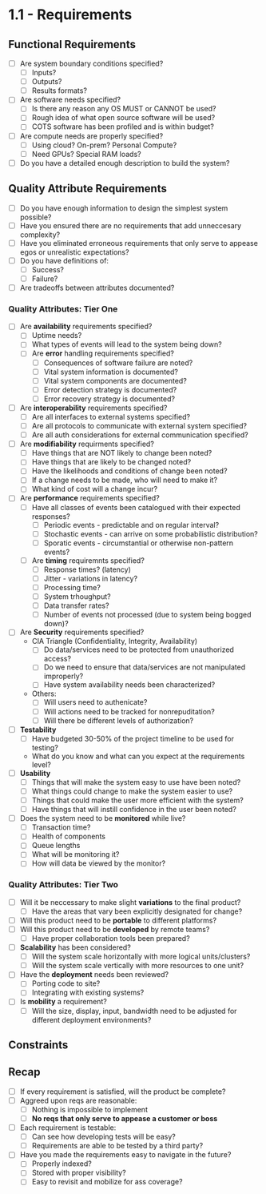 # 1.1 - Requirements

## Functional Requirements

* [ ] Are system boundary conditions specified?
  * [ ] Inputs?
  * [ ] Outputs?
  * [ ] Results formats?
* [ ] Are software needs specified?
  * [ ] Is there any reason any OS MUST or CANNOT be used?
  * [ ] Rough idea of what open source software will be used?
  * [ ] COTS software has been profiled and is within budget?
* [ ] Are compute needs are properly specified?
  * [ ] Using cloud? On-prem? Personal Compute?
  * [ ] Need GPUs? Special RAM loads?
* [ ] Do you have a detailed enough description to build the system?

## Quality Attribute Requirements

* [ ] Do you have enough information to design the simplest system possible?
* [ ] Have you ensured there are no requirements that add unneccesary complexity?
* [ ] Have you eliminated erroneous requirements that only serve to appease egos or unrealistic expectations?
* [ ] Do you have definitions of:
  * [ ] Success?
  * [ ] Failure?
* [ ] Are tradeoffs between attributes documented?

### Quality Attributes: Tier One

* [ ] Are **availability** requirements specified?
  * [ ] Uptime needs?
  * [ ] What types of events will lead to the system being down?
  * [ ] Are **error** handling requirements specified?
    * [ ] Consequences of software failure are noted?
    * [ ] Vital system information is documented?
    * [ ] Vital system components are documented?
    * [ ] Error detection strategy is documented?
    * [ ] Error recovery strategy is documented?
* [ ] Are **interoperability** requirements specified?
  * [ ] Are all interfaces to external systems specified?
  * [ ] Are all protocols to communicate with external system specified?
  * [ ] Are all auth considerations for external communication specified?
* [ ] Are **modifiability** requirments specified?
  * [ ] Have things that are NOT likely to change been noted?
  * [ ] Have things that are likely to be changed noted?
  * [ ] Have the likelihoods and conditions of change been noted?
  * [ ] If a change needs to be made, who will need to make it?
  * [ ] What kind of cost will a change incur?
* [ ] Are **performance** requirements specified?
  * [ ] Have all classes of events been catalogued with their expected responses?
    * [ ] Periodic events - predictable and on regular interval?
    * [ ] Stochastic events - can arrive on some probabilistic distribution?
    * [ ] Sporatic events - circumstantial or otherwise non-pattern events?
  * [ ] Are **timing** requiremnts specified?
    * [ ] Response times? (latency)
    * [ ] Jitter - variations in latency?
    * [ ] Processing time?
    * [ ] System trhoughput?
    * [ ] Data transfer rates?
    * [ ] Number of events not processed (due to system being bogged down)?
* [ ] Are **Security** requirements specified?
  * CIA Triangle (Confidentiality, Integrity, Availability)
    * [ ] Do data/services need to be protected from unauthorized access?
    * [ ] Do we need to ensure that data/services are not manipulated improperly?
    * [ ] Have system availability needs been characterized?
  * Others:
    * [ ] Will users need to authenicate?
    * [ ] Will actions need to be tracked for nonrepuditation?
    * [ ] Will there be different levels of authorization?
* [ ] **Testability**
  * [ ] Have budgeted 30-50% of the project timeline to be used for testing?
  * What do you know and what can you expect at the requirements level?
* [ ] **Usability**
  * [ ] Things that will make the system easy to use have been noted?
  * [ ] What things could change to make the system easier to use?
  * [ ] Things that could make the user more efficient with the system?
  * [ ] Have things that will instill confidence in the user been noted?
* [ ] Does the system need to be **monitored** while live?
  * [ ] Transaction time?
  * [ ] Health of components
  * [ ] Queue lengths
  * [ ] What will be monitoring it?
  * [ ] How will data be viewed by the monitor?

### Quality Attributes: Tier Two

* [ ] Will it be neccessary to make slight **variations** to the final product?
  * [ ] Have the areas that vary been explicitly designated for change?
* [ ] Will this product need to be **portable** to different platforms?
* [ ] Will this product need to be **developed** by remote teams?
  * [ ] Have proper collaboration tools been prepared?
* [ ] **Scalability** has been considered?
  * [ ] Will the system scale horizontally with more logical units/clusters?
  * [ ] Will the system scale vertically with more resources to one unit?
* [ ] Have the **deployment** needs been reviewed?
  * [ ] Porting code to site?
  * [ ] Integrating with existing systems?
* [ ] Is **mobility** a requirement?
  * [ ] Will the size, display, input, bandwidth need to be adjusted for different deployment environments?

## Constraints

## Recap

* [ ] If every requirement is satisfied, will the product be complete?
* [ ] Aggreed upon reqs are reasonable:
  * [ ] Nothing is impossible to implement
  * [ ] **No reqs that only serve to appease a customer or boss**
* [ ] Each requirement is testable:
  * [ ] Can see how developing tests will be easy?
  * [ ] Requirements are able to be tested by a third party?
* [ ] Have you made the requirements easy to navigate in the future?
  * [ ] Properly indexed?
  * [ ] Stored with proper visibility?
  * [ ] Easy to revisit and mobilize for ass coverage?
